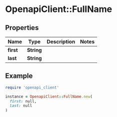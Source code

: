 # OpenapiClient::FullName

## Properties

| Name | Type | Description | Notes |
| ---- | ---- | ----------- | ----- |
| **first** | **String** |  |  |
| **last** | **String** |  |  |

## Example

```ruby
require 'openapi_client'

instance = OpenapiClient::FullName.new(
  first: null,
  last: null
)
```

